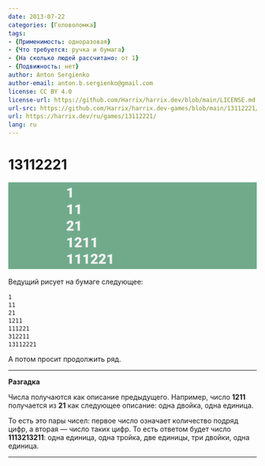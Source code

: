 ```yaml
---
date: 2013-07-22
categories: [Головоломка]
tags:
- {Применимость: одноразовая}
- {Что требуется: ручка и бумага}
- {На сколько людей рассчитано: от 1}
- {Подвижность: нет}
author: Anton Sergienko
author-email: anton.b.sergienko@gmail.com
license: CC BY 4.0
license-url: https://github.com/Harrix/harrix.dev/blob/main/LICENSE.md
url-src: https://github.com/Harrix/harrix.dev-games/blob/main/13112221/13112221.md
url: https://harrix.dev/ru/games/13112221/
lang: ru
---
```


# 13112221

![Featured image](featured-image.svg)

Ведущий рисует на бумаге следующее:

```text
1
11
21
1211
111221
312211
13112221
```

А потом просит продолжить ряд.

---

**Разгадка** <!-- !details -->

Числа получаются как описание предыдущего. Например, число **1211** получается из **21** как следующее описание: одна двойка, одна единица.

То есть это пары чисел: первое число означает количество подряд цифр, а вторая — число таких цифр. То есть ответом будет число **1113213211**: одна единица, одна тройка, две единицы, три двойки, одна единица.

---
